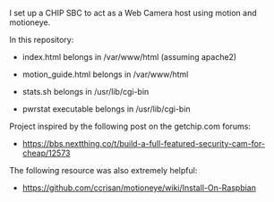 I set up a CHIP SBC to act as a Web Camera host using motion and motioneye.

In this repository:

- index.html belongs in /var/www/html (assuming apache2)

- motion_guide.html belongs in /var/www/html

- stats.sh belongs in /usr/lib/cgi-bin

- pwrstat executable belongs in /usr/lib/cgi-bin

Project inspired by the following post on the getchip.com forums:

- https://bbs.nextthing.co/t/build-a-full-featured-security-cam-for-cheap/12573

The following resource was also extremely helpful:

- https://github.com/ccrisan/motioneye/wiki/Install-On-Raspbian
